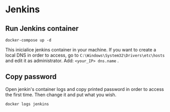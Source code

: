 # Jenkins
## Run Jenkins container
`docker-compose up -d`

This inicialice jenkins container in your machine. If you want to create a local DNS in order to access, go to `C:\Windows\System32\Drivers\etc\hosts` and edit it as administrator. Add: `<your_IP> dns.name` .

## Copy password
Open jenkin's container logs and copy printed password in order to access the first time. Then change it and put what you wish.

`docker logs jenkins`

